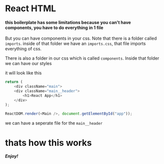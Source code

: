 # React HTML

#### this boilerplate has some limitations because you can't have components, you have to do everything in 1 file

But you can have components in your css. Note that there is a folder called `imports`. inside of that folder we have an `imports.css`, that file imports everything of css.

There is also a folder in our css which is called `components`. Inside that folder we can have our styles

it will look like this

```js
return (
    <div className="main">
    <div className="main__header">
        <h1>React App</h1>
    </div>
);

ReactDOM.render(<Main />, document.getElementById("app"));
```

we can have a seperate file for the `main__header`

# thats how this works

**_Enjoy!_**
